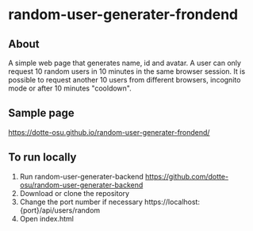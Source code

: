# random-user-generater-frondend

## About
A simple web page that generates name, id and avatar. A user can only request 10 random users in 10 minutes in the same browser session. It is possible to request another 10 users from different browsers, incognito mode or after 10 minutes "cooldown".

## Sample page
https://dotte-osu.github.io/random-user-generater-frondend/

## To run locally
1. Run random-user-generater-backend https://github.com/dotte-osu/random-user-generater-backend
2. Download or clone the repository
3. Change the port number if necessary https://localhost:{port}/api/users/random
4. Open index.html

